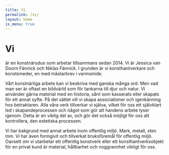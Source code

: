 ```yaml
---
title: Vi
permalink: /vi/
layout: home
is_menu: true
---
```


# Vi

är en konstnärsduo som arbetar tillsammans sedan 2014. Vi är Jessica van Doorn Fännick och Niklas Fännick. I grunden är vi konsthantverkare och konstsmeder, en med mästarbrev i varmsmide.

Vårt konstnärliga arbete kan vi beskriva med ganska många ord. Men vad man ser är oftast en bildvärld som för tankarna till djur och natur. Vi använder gärna material med en historia, sånt som kasserats eller skapats för ett annat syfte. På det sättet vill vi skapa associationer och igenkänning hos betraktaren. Alla våra verk tillverkar vi själva, vilket för oss ett självklart led i skapandeprocessen och något som gör att handens arbete lyser igenom. Detta är en vikitg del av, och gör det också möjligt för oss att kontrollera, den estetiska processen.

Vi har bakgrund med annat arbete inom offentlig miljö. Mark, metall, sten mm. Vi har även formgivit och tillverkat bruksföremål för offentlig miljö. Oavsett om vi utarbetar ett offentlig konstverk eller ett konsthantverksobjekt för en privat kund är material, hållbarhet och noggrannhet viktigt för oss.